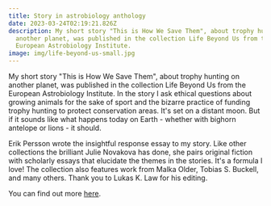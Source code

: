 ```yaml
---
title: Story in astrobiology anthology
date: 2023-03-24T02:19:21.826Z
description: My short story "This is How We Save Them", about trophy hunting on
  another planet, was published in the collection Life Beyond Us from the
  European Astrobiology Institute.
image: img/life-beyond-us-small.jpg
---
```

My short story "This is How We Save Them", about trophy hunting on another planet, was published in the collection Life Beyond Us from the European Astrobiology Institute. In the story I ask ethical questions about growing animals for the sake of sport and the bizarre practice of funding trophy hunting to protect conservation areas. It's set on a distant moon. But if it sounds like what happens today on Earth - whether with bighorn antelope or lions - it should.

Erik Persson wrote the insightful response essay to my story. Like other collections the brilliant Julie Novakova has done, she pairs original fiction with scholarly essays that elucidate the themes in the stories. It's a formula I love! The collection also features work from Malka Older, Tobias S. Buckell, and many others. Thank you to Lukas K. Law for his editing.

You can find out more [here](https://europeanastrobiology.eu/life-beyond-us/).